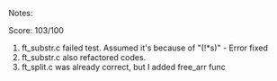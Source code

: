 Notes:

Score: 103/100

1. ft_substr.c failed test. Assumed it's because of "(!*s)" - Error fixed
2. ft_substr.c also refactored codes.
3. ft_split.c was already correct, but I added free_arr func

